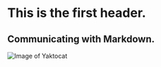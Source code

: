 # This is the first header.

## Communicating with Markdown.

![Image of Yaktocat](https://octodex.github.com/images/yaktocat.png)
